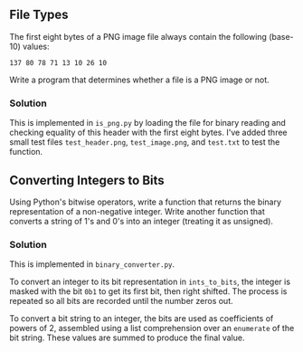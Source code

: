 ## File Types

The first eight bytes of a PNG image file always contain the following (base-10) values:

```
137 80 78 71 13 10 26 10
```

Write a program that determines whether a file is a PNG image or not.

### Solution

This is implemented in `is_png.py` by loading the file for binary reading and
checking equality of this header with the first eight bytes. I've added three
small test files `test_header.png`, `test_image.png`, and `test.txt` to test the
function.

## Converting Integers to Bits

Using Python's bitwise operators,
write a function that returns the binary representation of a non-negative integer.
Write another function that converts a string of 1's and 0's into an integer
(treating it as unsigned).

### Solution

This is implemented in `binary_converter.py`.

To convert an integer to its bit representation in `ints_to_bits`, the integer
is masked  with the bit `0b1` to get its first bit, then right shifted. The
process is repeated so all bits are recorded until the number zeros out.

To convert a bit string to an integer, the bits are used as coefficients of
powers of 2, assembled using a list comprehension over an `enumerate` of the bit
string. These values are summed to produce the final value.
